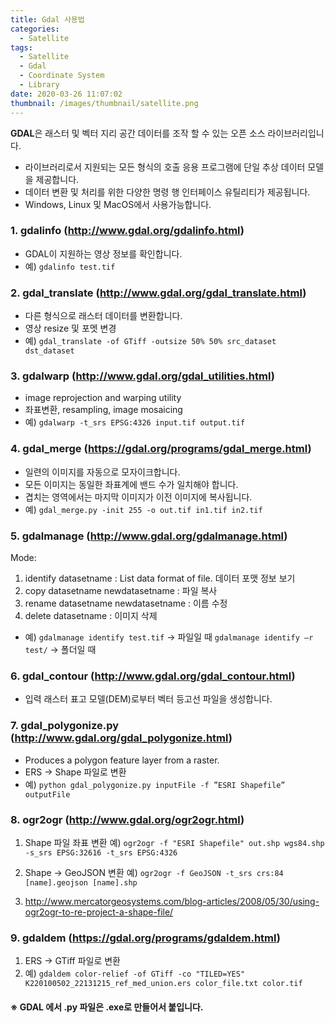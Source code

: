```yaml
---
title: Gdal 사용법
categories:
  - Satellite
tags:
  - Satellite
  - Gdal
  - Coordinate System
  - Library
date: 2020-03-26 11:07:02
thumbnail: /images/thumbnail/satellite.png
---
```


**GDAL**은 래스터 및 벡터 지리 공간 데이터를 조작 할 수 있는 오픈 소스 라이브러리입니다.

- 라이브러리로서 지원되는 모든 형식의 호출 응용 프로그램에 단일 추상 데이터 모델을 제공합니다.
- 데이터 변환 및 처리를 위한 다양한 명령 행 인터페이스 유틸리티가 제공됩니다.
- Windows, Linux 및 MacOS에서 사용가능합니다.

### 1. gdalinfo (http://www.gdal.org/gdalinfo.html)

- GDAL이 지원하는 영상 정보를 확인합니다.
- 예) `gdalinfo test.tif`

### 2. gdal_translate (http://www.gdal.org/gdal_translate.html)

- 다른 형식으로 래스터 데이터를 변환합니다.
- 영상 resize 및 포멧 변경
- 예) `gdal_translate -of GTiff -outsize 50% 50% src_dataset dst_dataset`

### 3. gdalwarp (http://www.gdal.org/gdal_utilities.html)

- image reprojection and warping utility
- 좌표변환, resampling, image mosaicing
- 예) `gdalwarp -t_srs EPSG:4326 input.tif output.tif`

### 4. gdal_merge (https://gdal.org/programs/gdal_merge.html)

- 일련의 이미지를 자동으로 모자이크합니다.
- 모든 이미지는 동일한 좌표계에 밴드 수가 일치해야 합니다.
- 겹치는 영역에서는 마지막 이미지가 이전 이미지에 복사됩니다.
- 예) `gdal_merge.py -init 255 -o out.tif in1.tif in2.tif`

### 5. gdalmanage (http://www.gdal.org/gdalmanage.html)

Mode:

1. identify datasetname : List data format of file. 데이터 포맷 정보 보기
2. copy datasetname newdatasetname : 파일 복사
3. rename datasetname newdatasetname : 이름 수정
4. delete datasetname : 이미지 삭제

- 예) `gdalmanage identify test.tif` -> 파일일 때
  `gdalmanage identify –r test/` -> 폴더일 때

### 6. gdal_contour (http://www.gdal.org/gdal_contour.html)

- 입력 래스터 표고 모델(DEM)로부터 벡터 등고선 파일을 생성합니다.

### 7. gdal_polygonize.py (http://www.gdal.org/gdal_polygonize.html)

- Produces a polygon feature layer from a raster.
- ERS -> Shape 파일로 변환
- 예) `python gdal_polygonize.py inputFile -f ”ESRI Shapefile” outputFile`

### 8. ogr2ogr (http://www.gdal.org/ogr2ogr.html)

1. Shape 파일 좌표 변환
   예) `ogr2ogr -f "ESRI Shapefile" out.shp wgs84.shp -s_srs EPSG:32616 -t_srs EPSG:4326`

2. Shape -> GeoJSON 변환
   예) `ogr2ogr -f GeoJSON -t_srs crs:84 [name].geojson [name].shp`

3. http://www.mercatorgeosystems.com/blog-articles/2008/05/30/using-ogr2ogr-to-re-project-a-shape-file/

### 9. gdaldem (https://gdal.org/programs/gdaldem.html)

1. ERS -> GTiff 파일로 변환
2. 예) `gdaldem color-relief -of GTiff -co "TILED=YES" K220100502_22131215_ref_med_union.ers color_file.txt color.tif`

#### ※ GDAL 에서 .py 파일은 .exe로 만들어서 붙입니다.
